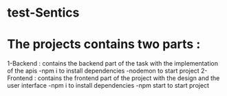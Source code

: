 # test-Sentics
# The projects contains two parts :
 1-Backend : contains the backend part of the task with the implementation of the apis 
 -npm i to install dependencies
 -nodemon to start project
 2-Frontend : contains the frontend part of the project with the design and the user interface 
 -npm i to install dependencies
 -npm start to start project
